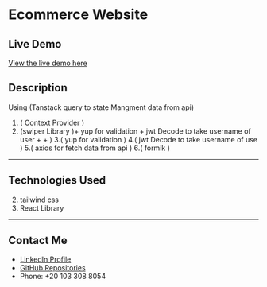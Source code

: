 # Ecommerce Website

## Live Demo
[View the live demo here](https://mohamed99-ahmed.github.io/Buy-Ecommerce/)

## Description
Using (Tanstack query to state Mangment data from api)
1.  ( Context Provider )
 2. (swiper Library )+ yup for validation + jwt Decode to take username of user +  + )
  3.( yup for validation )
  4.(  jwt Decode to take username of use )
  5.( axios for fetch data from api )
6.(  formik )
___

## Technologies Used
2. tailwind css
3.  React Library

___
## Contact Me
- [LinkedIn Profile](https://www.linkedin.com/feed/)
- [GitHub Repositories](https://github.com/Mohamed99-Ahmed/Buy-Ecommerce)
- Phone: +20 103 308 8054


